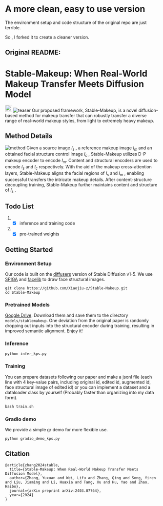 # A more clean, easy to use version

The environment setup and code structure of the original repo are just terrible.

So , I forked it to create a cleaner version.

Original README:
----------------
# Stable-Makeup: When Real-World Makeup Transfer Meets Diffusion Model

<a href="https://arxiv.org/abs/2403.07764"><img src="https://img.shields.io/badge/arXiv-2403.07764-b31b1b.svg" height=22.5></a>
![teaser](assets/sm_teaser.jpg)
Our proposed framework, Stable-Makeup, is a novel diffusion-based method for makeup transfer that can robustly transfer a diverse range of real-world makeup styles, from light to extremely heavy makeup.

## Method Details
![method](https://github.com/Xiaojiu-z/Stable-Makeup/blob/main/assets/sm_method.jpg)
Given a source image $\mathit{I_s}$ , a reference makeup image $\mathit{I_m}$ and an obtained facial structure control image $\mathit{I_c}$ , Stable-Makeup utilizes D-P makeup encoder to encode $\mathit{I_m}$. Content and structural encoders are used to encode $\mathit{I_s}$ and $\mathit{I_c}$ respectively. With the aid of the makeup cross-attention layers, Stable-Makeup aligns the facial regions of $\mathit{I_s}$ and $\mathit{I_m}$ , enabling successful transfers the intricate makeup details. After content-structure decoupling training, Stable-Makeup further maintains content and structure of $\mathit{I_s}$ .

## Todo List
1. - [x] inference and training code
2. - [x] pre-trained weights

## Getting Started
### Environment Setup
Our code is built on the [diffusers](https://github.com/huggingface/diffusers/) version of Stable Diffusion v1-5. We use [SPIGA](https://github.com/andresprados/SPIGA) and [facelib](https://github.com/sajjjadayobi/FaceLib) to draw face structural images. 
```shell
git clone https://github.com/Xiaojiu-z/Stable-Makeup.git
cd Stable-Makeup
```
### Pretrained Models
[Google Drive](https://drive.google.com/drive/folders/1397t27GrUyLPnj17qVpKWGwg93EcaFfg?usp=sharing).
Download them and save them to the directory `models/stablemakeup`. One deviation from the original paper is randomly dropping out inputs into the structural encoder during training, resulting in improved semantic alignment. Enjoy it!

### Inference

```python
python infer_kps.py
```

### Training
You can prepare datasets following our paper and make a jsonl file (each line with 4 key-value pairs, including original id, edited id, augmented id, face structural image of edited id) or you can implement a dataset and a dataloader class by yourself (Probably faster than organizing into my data form).

```python
bash train.sh
```

### Gradio demo
We provide a simple gr demo for more flexible use.
```python
python gradio_demo_kps.py
```

## Citation
```
@article{zhang2024stable,
  title={Stable-Makeup: When Real-World Makeup Transfer Meets Diffusion Model},
  author={Zhang, Yuxuan and Wei, Lifu and Zhang, Qing and Song, Yiren and Liu, Jiaming and Li, Huaxia and Tang, Xu and Hu, Yao and Zhao, Haibo},
  journal={arXiv preprint arXiv:2403.07764},
  year={2024}
}
```
